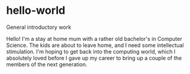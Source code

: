 # hello-world
General introductory work

Hello! I'm a stay at home mum with a rather old bachelor's in Computer Science. 
The kids are about to leave home, and I need some intellectual stimulation. 
I'm hoping to get back into the computing world, which I absolutely loved before I gave up my career to bring up a couple of the members of the next generation.
